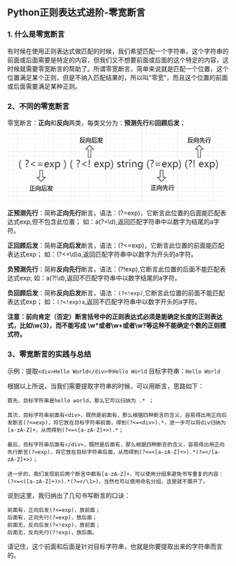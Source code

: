## Python正则表达式进阶-零宽断言
### 1. 什么是零宽断言
有时候在使用正则表达式做匹配的时候，我们希望匹配一个字符串，这个字符串的前面或后面需要是特定的内容，但我们又不想要前面或后面的这个特定的内容，这时候就需要零宽断言的帮助了。所谓零宽断言，简单来说就是匹配一个位置，这个位置满足某个正则，但是不纳入匹配结果的，所以叫“零宽”，而且这个位置的前面或后面需要满足某种正则。

### 2、不同的零宽断言
零宽断言：**正向**和**反向**两类，每类又分为：**预测先行**和**回顾后发**；
![170830-20190315141824576-1495789569](/assets/170830-20190315141824576-1495789569.png)

**正预测先行**：简称**正向先行**断言，语法：(?=exp)，它断言此位置的后面能匹配表达式exp,但不包含此位置；
如：a(?=\d),返回匹配字符串中以数字为结尾的a字符。

**正回顾后发**：简称**正向后发**断言，语法：(?<=exp)，它断言此位置的前面能匹配表达式exp；
如：(?<=\d)a,返回匹配字符串中以数字为开头的a字符。

**负预测先行**：简称**反向先行**断言，语法：(?!exp),它断言此位置的后面不能匹配表达式exp;
如：a(?!\d),返回不匹配字符串中以数字结尾的a字符。

**负回顾后发**：简称**反向后发**断言，语法：`(?<!exp)`,它断言此位置的前面不能匹配表达式exp；
如：`(?<!exp)a`,返回不匹配字符串中以数字开头的a字符。

**注意：前向肯定（否定）断言括号中的正则表达式必须是能确定长度的正则表达式，比如\w{3}，而不能写成 \w*或者\w+或者\w?等这种不能确定个数的正则模式符。**

### 3、零宽断言的实践与总结
示例：提取`<div>Hello World</div>中Hello World`
目标字符串：`Hello World`

根据以上所说，当我们需要提取字符串的时候，可以用断言，思路如下：
```
首先，目标字符串是hello world，那么它可以归纳为 .* ；

其次，目标字符串前面有<div>，既然是前面有，那么根据四种断言的含义，容易得出用正向后发断言(?<=exp)，将它放在目标字符串前面，得到(?<=<div>).*，进一步可以将div归纳为[a-zA-Z]+，从而得到(?<=<[a-zA-Z]+>).*；

最后，目标字符串后面有</div>，既然是后面有，那么根据四种断言的含义，容易得出用正向先行断言(?=exp)，将它放在目标字符串后面，从而得到(?<=<[a-zA-Z]+>).*(?=</[a-zA-Z]+>)；

进一步的，我们发现前后两个断言中都有[a-zA-Z]+，可以使用分组来避免书写重复的内容：(?<=<([a-zA-Z]+)>).*(?=</\1>)，当然也可以使用命名分组，这里就不展开了。
```

说到这里，我归纳出了几句书写断言的口诀：
```
前面有，正向后发(?<=exp)，放前面；
后面有，正向先行(?=exp)，放后面；
前面无，反向后发(?<!exp)，放前面；
后面无，反向先行(?!exp)，放后面。
```
请记住，这个前面和后面是针对目标字符串，也就是你要提取出来的字符串而言的。







